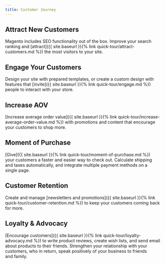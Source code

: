 ```yaml
---
title: Customer Journey
---
```


## Attract New Customers

Magento includes SEO functionality out of the box. Improve your search ranking and [attract]({{ site.baseurl }}{% link quick-tour/attract-customers.md %}) the most visitors to your site.

## Engage Your Customers

Design your site with prepared templates, or create a custom design with features that [invite]({{ site.baseurl }}{% link quick-tour/engage.md %}) people to interact with your store.

## Increase AOV

[Increase average order value]({{ site.baseurl }}{% link quick-tour/increase-average-order-value.md %}) with promotions and content that encourage your customers to shop more.

## Moment of Purchase

[Give]({{ site.baseurl }}{% link quick-tour/moment-of-purchase.md %}) your customers a faster and easier way to check out. Calculate shipping and taxes automatically, and integrate multiple payment methods on a single page.

## Customer Retention

Create and manage [newsletters and promotions]({{ site.baseurl }}{% link quick-tour/customer-retention.md %}) to keep your customers coming back for more.

## Loyalty &amp; Advocacy

[Encourage customers]({{ site.baseurl }}{% link quick-tour/loyalty-advocacy.md %}) to write product reviews, create wish lists, and send email about products to their friends. Strengthen your relationship with your customers, who in return, speak positively of your business to friends and family.
